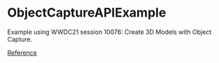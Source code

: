 # ObjectCaptureAPIExample
Example using WWDC21 session 10076: Create 3D Models with Object Capture.

[Reference](https://developer.apple.com/documentation/realitykit/taking_pictures_for_3d_object_capture)
